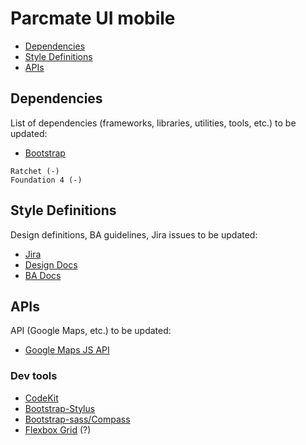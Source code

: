# Parcmate UI mobile

- [Dependencies](#dependencies)
- [Style Definitions](#style-definitions)
- [APIs](#apis)

## Dependencies

List of dependencies (frameworks, libraries, utilities, tools, etc.) to
be updated:

- [Bootstrap](http://getbootstrap.com/)

```
Ratchet (-)
Foundation 4 (-)
```

## Style Definitions

Design definitions, BA guidelines, Jira issues to be updated:

- [Jira](https://parcmate.atlassian.net/)
- [Design
  Docs](https://drive.google.com/folderview?id=0BxWzKe8reunNNS1tc2FBWkg3ckU&usp=drive_web&ddrp=1#)
- [BA
  Docs](https://drive.google.com/folderview?id=0Byz8qH47fbeFflFfemlqY1VsaUhsWnR5MldfT2hGeU9FMkRCWjJwQ2lyejcwLWo4cWZrdTA&usp=drive_web&ddrp=1)

## APIs

API (Google Maps, etc.) to be updated:

- [Google Maps JS
API](https://developers.google.com/maps/documentation/javascript/)

### Dev tools

- [CodeKit](http://incident57.com/codekit/)
- [Bootstrap-Stylus](https://github.com/maxmx/bootstrap-stylus/)
- [Bootstrap-sass/Compass](https://github.com/twbs/bootstrap-sass/)
- [Flexbox Grid](http://flexboxgrid.com/) (?)
